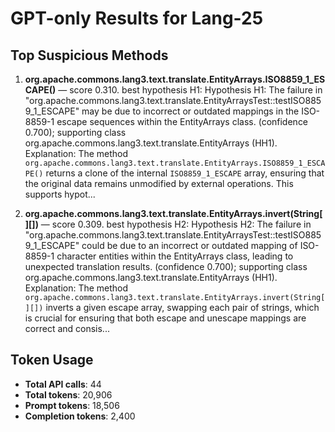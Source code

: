 # GPT-only Results for Lang-25

## Top Suspicious Methods

1. **org.apache.commons.lang3.text.translate.EntityArrays.ISO8859_1_ESCAPE()** — score 0.310. best hypothesis H1: Hypothesis H1: The failure in "org.apache.commons.lang3.text.translate.EntityArraysTest::testISO8859_1_ESCAPE" may be due to incorrect or outdated mappings in the ISO-8859-1 escape sequences within the EntityArrays class. (confidence 0.700); supporting class org.apache.commons.lang3.text.translate.EntityArrays (HH1).
    Explanation: The method `org.apache.commons.lang3.text.translate.EntityArrays.ISO8859_1_ESCAPE()` returns a clone of the internal `ISO8859_1_ESCAPE` array, ensuring that the original data remains unmodified by external operations. This supports hypot...

2. **org.apache.commons.lang3.text.translate.EntityArrays.invert(String[][])** — score 0.309. best hypothesis H2: Hypothesis H2: The failure in "org.apache.commons.lang3.text.translate.EntityArraysTest::testISO8859_1_ESCAPE" could be due to an incorrect or outdated mapping of ISO-8859-1 character entities within the EntityArrays class, leading to unexpected translation results. (confidence 0.700); supporting class org.apache.commons.lang3.text.translate.EntityArrays (HH1).
    Explanation: The method `org.apache.commons.lang3.text.translate.EntityArrays.invert(String[][])` inverts a given escape array, swapping each pair of strings, which is crucial for ensuring that both escape and unescape mappings are correct and consis...


## Token Usage

- **Total API calls**: 44
- **Total tokens**: 20,906
- **Prompt tokens**: 18,506
- **Completion tokens**: 2,400
